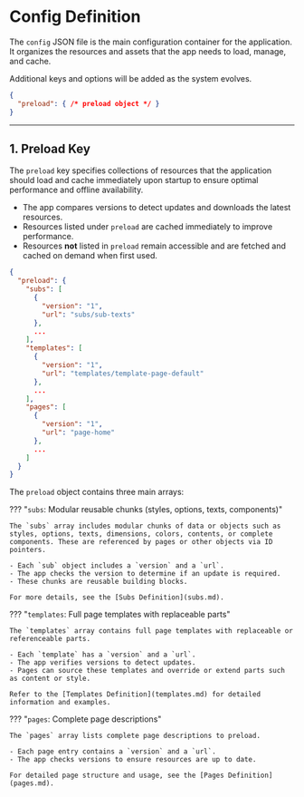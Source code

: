 # Config Definition

The `config` JSON file is the main configuration container for the application. It organizes the resources and assets that the app needs to load, manage, and cache.

Additional keys and options will be added as the system evolves.

```json
{
  "preload": { /* preload object */ }
}
```

---

## 1. Preload Key

The `preload` key specifies collections of resources that the application should load and cache immediately upon startup to ensure optimal performance and offline availability.

- The app compares versions to detect updates and downloads the latest resources.
- Resources listed under `preload` are cached immediately to improve performance.
- Resources **not** listed in `preload` remain accessible and are fetched and cached on demand when first used.

```json
{
  "preload": {
    "subs": [
      {
        "version": "1",
        "url": "subs/sub-texts"
      },
      ...
    ],
    "templates": [
      {
        "version": "1",
        "url": "templates/template-page-default"
      },
      ...
    ],
    "pages": [
      {
        "version": "1",
        "url": "page-home"
      },
      ...
    ]
  }
}
```

The `preload` object contains three main arrays:

??? "`subs`: Modular reusable chunks (styles, options, texts, components)"

    The `subs` array includes modular chunks of data or objects such as styles, options, texts, dimensions, colors, contents, or complete components. These are referenced by pages or other objects via ID pointers.

    - Each `sub` object includes a `version` and a `url`.
    - The app checks the version to determine if an update is required.
    - These chunks are reusable building blocks.

    For more details, see the [Subs Definition](subs.md).


??? "`templates`: Full page templates with replaceable parts"

    The `templates` array contains full page templates with replaceable or referenceable parts.

    - Each `template` has a `version` and a `url`.
    - The app verifies versions to detect updates.
    - Pages can source these templates and override or extend parts such as content or style.

    Refer to the [Templates Definition](templates.md) for detailed information and examples.

??? "`pages`: Complete page descriptions"

    The `pages` array lists complete page descriptions to preload.

    - Each page entry contains a `version` and a `url`.
    - The app checks versions to ensure resources are up to date.

    For detailed page structure and usage, see the [Pages Definition](pages.md).



